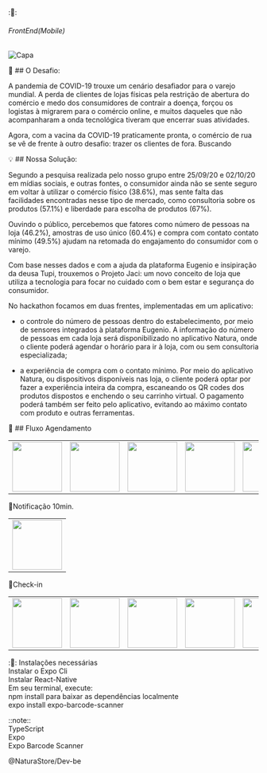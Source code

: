 
::rocket::
###### FrontEnd(Mobile)

![Capa](https://user-images.githubusercontent.com/57687300/95137284-a2d3a900-075f-11eb-86d4-b9fc38494a39.jpg)

:rotating_light: ## O Desafio:

A pandemia de COVID-19 trouxe um cenário desafiador para o varejo mundial. A perda de clientes de lojas físicas pela restrição de abertura do comércio e medo dos consumidores de contrair a doença, forçou os logistas à migrarem para o comércio online, e muitos daqueles que não acompanharam a onda tecnológica tiveram que encerrar suas atividades.

Agora, com a vacina da COVID-19 praticamente pronta, o comércio de rua se vê de frente à outro desafio: trazer os clientes de fora. Buscando


💡 ## Nossa Solução: 

Segundo a pesquisa realizada pelo nosso grupo entre 25/09/20 e 02/10/20 em mídias sociais, e outras fontes, o consumidor ainda não se sente seguro em voltar à utilizar o comércio físico (38.6%), mas sente falta das facilidades encontradas nesse tipo de mercado, como consultoria sobre os produtos (57.1%) e liberdade para escolha de produtos (67%).

Ouvindo o público, percebemos que fatores como número de pessoas na loja (46.2%), amostras de uso único (60.4%) e compra com contato contato mínimo (49.5%) ajudam na retomada do engajamento do consumidor com o varejo.

Com base nesses dados e com a ajuda da plataforma Eugenio e insipiração da deusa Tupi, trouxemos o Projeto Jaci: um novo conceito de loja que utiliza a tecnologia para focar no cuidado com o bem estar e segurança do consumidor.

No hackathon focamos em duas frentes, implementadas em um aplicativo: 

- o controle do número de pessoas dentro do estabelecimento, por meio de sensores integrados à plataforma Eugenio. A informação do número de pessoas em cada loja será disponibilizado no aplicativo Natura, onde o cliente poderá agendar o horário para ir à loja, com ou sem consultoria especializada;

- a experiência de compra com o contato mínimo. Por meio do aplicativo Natura, ou dispositivos disponíveis nas loja, o cliente poderá optar por fazer a experiência inteira da compra, escaneando os QR codes dos produtos dispostos e enchendo o seu carrinho virtual. O pagamento poderá também ser feito pelo aplicativo, evitando ao máximo contato com produto e outras ferramentas. 



:hammer: ## Fluxo Agendamento

<table>
<td><img src="https://user-images.githubusercontent.com/57687300/95137887-ef6bb400-0760-11eb-8abd-7ede70c53735.png" width="100"></td>
<td><img src="https://user-images.githubusercontent.com/57687300/95137893-f09ce100-0760-11eb-843b-bad40cf4bd8c.png" width="100"></td>
<td><img src="https://user-images.githubusercontent.com/57687300/95137898-f2ff3b00-0760-11eb-9baa-000d7a507fa0.png" width="100"></td>
<td><img src="https://user-images.githubusercontent.com/57687300/95137901-f397d180-0760-11eb-80ce-d2a637d0a44f.png" width="100"></td>
<td><img src="https://user-images.githubusercontent.com/57687300/95137902-f4306800-0760-11eb-8619-b7ad554bab50.png" width="100"></td>
<td><img src="https://user-images.githubusercontent.com/57687300/95137903-f4c8fe80-0760-11eb-878a-cc2d48d67021.png" width="100"></td>
<td><img src="https://user-images.githubusercontent.com/57687300/95137905-f5619500-0760-11eb-8081-ab1199f7b791.png" width="100"></td>
<td><img src="https://user-images.githubusercontent.com/57687300/95137906-f5619500-0760-11eb-902b-31e92a0c0ab4.png" width="100"></td>
</table>

:bookmark:Notificação 10min.
<table>
<td><img src="https://user-images.githubusercontent.com/57687300/95138683-b5031680-0762-11eb-8c36-ef3acb7a41e0.png" width="100"></td>
</table>


:memo:Check-in
<table>
<td><img src="https://user-images.githubusercontent.com/57687300/95137923-feeafd00-0760-11eb-8e76-ca3a7f37ea75.png" width="100"></td>
<td><img src="https://user-images.githubusercontent.com/57687300/95137924-feeafd00-0760-11eb-87b0-a5da661ade99.png" width="100"></td>
<td><img src="https://user-images.githubusercontent.com/57687300/95137925-ff839380-0760-11eb-9a0f-4f25c99d04a4.png" width="100"></td>
<td><img src="https://user-images.githubusercontent.com/57687300/95137927-001c2a00-0761-11eb-96ec-b8fa429a9a0b.png" width="100"></td>
<td><img src="https://user-images.githubusercontent.com/57687300/95137927-001c2a00-0761-11eb-96ec-b8fa429a9a0b.png" width="100"></td>
<td><img src="https://user-images.githubusercontent.com/57687300/95137930-001c2a00-0761-11eb-8fc6-9392e497a9a0.png" width="100"></td>
<td><img src="https://user-images.githubusercontent.com/57687300/95137934-00b4c080-0761-11eb-932a-8c7b8eb40121.png" width="100"></td>
<td><img src="https://user-images.githubusercontent.com/57687300/95137936-00b4c080-0761-11eb-9877-e5959930d5ab.png" width="100"></td>
<td><img src="https://user-images.githubusercontent.com/57687300/95137939-014d5700-0761-11eb-91d3-f3c6553075e3.png" width="100"></td>
</table>


::rocket:: Instalações necessárias
<br/>Instalar o Expo Cli
<br/>Instalar React-Native 
<br/>Em seu terminal, execute:
<br/>npm install para baixar as dependências localmente
<br/>expo install expo-barcode-scanner

::note::
<br/>TypeScript
<br/>Expo
<br/>Expo Barcode Scanner

@NaturaStore/Dev-be

